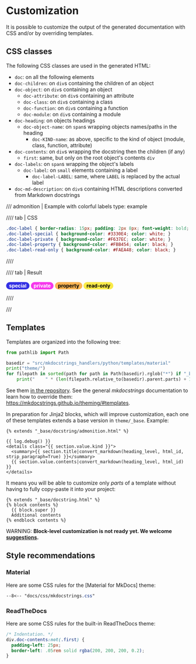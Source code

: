 # Customization

It is possible to customize the output of the generated documentation with CSS
and/or by overriding templates.

## CSS classes

The following CSS classes are used in the generated HTML:

- `doc`: on all the following elements
- `doc-children`: on `div`s containing the children of an object
- `doc-object`: on `div`s containing an object
    - `doc-attribute`: on `div`s containing an attribute
    - `doc-class`: on `div`s containing a class
    - `doc-function`: on `div`s containing a function
    - `doc-module`: on `div`s containing a module
- `doc-heading`: on objects headings
    - `doc-object-name`: on `span`s wrapping objects names/paths in the heading
        - `doc-KIND-name`: as above, specific to the kind of object (module, class, function, attribute)
- `doc-contents`: on `div`s wrapping the docstring then the children (if any)
    - `first`: same, but only on the root object's contents `div`
- `doc-labels`: on `span`s wrapping the object's labels
    - `doc-label`: on `small` elements containing a label
        - `doc-label-LABEL`: same, where `LABEL` is replaced by the actual label
- `doc-md-description`: on `div`s containing HTML descriptions converted from Markdown docstrings

/// admonition | Example with colorful labels
    type: example

//// tab | CSS
```css
.doc-label { border-radius: 15px; padding: 2px 8px; font-weight: bold; }
.doc-label-special { background-color: #3330E4; color: white; }
.doc-label-private { background-color: #F637EC; color: white; }
.doc-label-property { background-color: #FBB454; color: black; }
.doc-label-read-only { background-color: #FAEA48; color: black; }
```
////

//// tab | Result
<style>
  .lbl { border-radius: 15px; padding: 2px 8px; font-weight: bold; }
</style>
<h3 style="margin: 0;">
  <p>
  <small class="lbl" style="background-color: #3330E4; color: white !important;">special</small>
  <small class="lbl" style="background-color: #F637EC; color: white !important;">private</small>
  <small class="lbl" style="background-color: #FBB454; color: black !important;">property</small>
  <small class="lbl" style="background-color: #FAEA48; color: black !important;">read-only</small>
  </p>
</h3>
////

///

## Templates

Templates are organized into the following tree:

```python exec="1" result="tree"
from pathlib import Path

basedir = "src/mkdocstrings_handlers/python/templates/material"
print("theme/")
for filepath in sorted(path for path in Path(basedir).rglob("*") if "_base" not in str(path) and path.suffix != ".css"):
    print("    " * (len(filepath.relative_to(basedir).parent.parts) + 1) + filepath.name + ("/" if filepath.is_dir() else ""))
```

See them [in the repository](https://github.com/mkdocstrings/python/tree/master/src/mkdocstrings_handlers/python/templates/).
See the general *mkdocstrings* documentation to learn how to override them: https://mkdocstrings.github.io/theming/#templates.

In preparation for Jinja2 blocks, which will improve customization,
each one of these templates extends a base version in `theme/_base`. Example:

```html+jinja title="theme/docstring/admonition.html"
{% extends "_base/docstring/admonition.html" %}
```

```html+jinja title="theme/_base/docstring/admonition.html"
{{ log.debug() }}
<details class="{{ section.value.kind }}">
  <summary>{{ section.title|convert_markdown(heading_level, html_id, strip_paragraph=True) }}</summary>
  {{ section.value.contents|convert_markdown(heading_level, html_id) }}
</details>
```

It means you will be able to customize only *parts* of a template
without having to fully copy-paste it into your project:

```jinja title="templates/theme/docstring.html"
{% extends "_base/docstring.html" %}
{% block contents %}
  {{ block.super }}
  Additional contents
{% endblock contents %}
```

WARNING: **Block-level customization is not ready yet. We welcome [suggestions](https://github.com/mkdocstrings/python/issues/new).**

## Style recommendations

<a id="recommended-style-material"></a>

### Material

Here are some CSS rules for the [Material for MkDocs] theme:

```css
--8<-- "docs/css/mkdocstrings.css"
```

<a id="recommended-style-readthedocs"></a>

### ReadTheDocs

Here are some CSS rules for the built-in ReadTheDocs theme:

```css
/* Indentation. */
div.doc-contents:not(.first) {
  padding-left: 25px;
  border-left: .05rem solid rgba(200, 200, 200, 0.2);
}
```